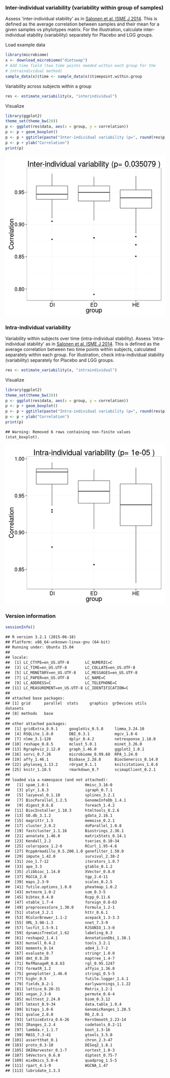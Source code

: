 ### Inter-individual variability (variability within group of samples)

Assess 'inter-individual stability' as in [Salonen et al. ISME J 2014](http://www.nature.com/ismej/journal/v8/n11/full/ismej201463a.html). This is defined as the average correlation between samples and their mean for a given samples vs phylotypes matrix. For the illustration, calculate inter-individual stability (variability) separately for Placebo and LGG groups.

Load example data


```r
library(microbiome)
x <- download_microbiome("dietswap")
# Add time field (two time points needed within each group for the 
# intraindividual method)
sample_data(x)$time <- sample_data(x)$timepoint.within.group
```


Variability across subjects within a group


```r
res <- estimate_variability(x, "interindividual")
```


Visualize


```r
library(ggplot2)
theme_set(theme_bw(20))
p <- ggplot(res$data, aes(x = group, y = correlation))
p <- p + geom_boxplot()
p <- p + ggtitle(paste("Inter-individual variability (p=", round(res$p.value, 6), ")"))
p <- p + ylab("Correlation")
print(p)
```

![plot of chunk variability-example2d](figure/variability-example2d-1.png) 


### Intra-individual variability

Variability within subjects over time (intra-individual stability). Assess 'intra-individual stability' as in [Salonen et al. ISME J 2014](http://www.nature.com/ismej/journal/v8/n11/full/ismej201463a.html). This is defined as the average correlation between two time points within subjects, calculated separately within each group. For illustration, check intra-individual stability (variability) separately for Placebo and LGG groups.


```r
res <- estimate_variability(x, "intraindividual")
```


Visualize


```r
library(ggplot2)
theme_set(theme_bw(20))
p <- ggplot(res$data, aes(x = group, y = correlation))
p <- p + geom_boxplot()
p <- p + ggtitle(paste("Intra-individual variability (p=", round(res$p.value, 6), ")"))
p <- p + ylab("Correlation")
print(p)
```

```
## Warning: Removed 6 rows containing non-finite values (stat_boxplot).
```

![plot of chunk variability-intra](figure/variability-intra-1.png) 


### Version information


```r
sessionInfo()
```

```
## R version 3.2.1 (2015-06-18)
## Platform: x86_64-unknown-linux-gnu (64-bit)
## Running under: Ubuntu 15.04
## 
## locale:
##  [1] LC_CTYPE=en_US.UTF-8       LC_NUMERIC=C              
##  [3] LC_TIME=en_US.UTF-8        LC_COLLATE=en_US.UTF-8    
##  [5] LC_MONETARY=en_US.UTF-8    LC_MESSAGES=en_US.UTF-8   
##  [7] LC_PAPER=en_US.UTF-8       LC_NAME=C                 
##  [9] LC_ADDRESS=C               LC_TELEPHONE=C            
## [11] LC_MEASUREMENT=en_US.UTF-8 LC_IDENTIFICATION=C       
## 
## attached base packages:
## [1] grid      parallel  stats     graphics  grDevices utils     datasets 
## [8] methods   base     
## 
## other attached packages:
##  [1] gridExtra_0.9.1     googleVis_0.5.8     limma_3.24.10      
##  [4] RSQLite_1.0.0       DBI_0.3.1           mgcv_1.8-6         
##  [7] nlme_3.1-120        dplyr_0.4.2         netresponse_1.18.0 
## [10] reshape_0.8.5       mclust_5.0.1        minet_3.26.0       
## [13] Rgraphviz_2.12.0    graph_1.46.0        ggplot2_1.0.1      
## [16] sorvi_0.7.26        microbiome_0.99.60  RPA_1.24.0         
## [19] affy_1.46.1         Biobase_2.28.0      BiocGenerics_0.14.0
## [22] phyloseq_1.13.2     rdryad_0.1.1        knitcitations_1.0.6
## [25] knitr_1.10.5        rmarkdown_0.7       scimapClient_0.2.1 
## 
## loaded via a namespace (and not attached):
##   [1] spam_1.0-1                Hmisc_3.16-0             
##   [3] plyr_1.8.3                igraph_0.7.1             
##   [5] lazyeval_0.1.10           splines_3.2.1            
##   [7] BiocParallel_1.2.5        GenomeInfoDb_1.4.1       
##   [9] digest_0.6.8              foreach_1.4.2            
##  [11] BiocInstaller_1.18.3      htmltools_0.2.6          
##  [13] GO.db_3.1.2               gdata_2.16.1             
##  [15] magrittr_1.5              memoise_0.2.1            
##  [17] cluster_2.0.2             doParallel_1.0.8         
##  [19] fastcluster_1.1.16        Biostrings_2.36.1        
##  [21] annotate_1.46.0           matrixStats_0.14.1       
##  [23] Kendall_2.2               tseries_0.10-34          
##  [25] colorspace_1.2-6          RCurl_1.95-4.6           
##  [27] RcppArmadillo_0.5.200.1.0 genefilter_1.50.0        
##  [29] impute_1.42.0             survival_2.38-2          
##  [31] zoo_1.7-12                iterators_1.0.7          
##  [33] ape_3.3                   gtable_0.1.2             
##  [35] zlibbioc_1.14.0           XVector_0.8.0            
##  [37] RGCCA_2.0                 tgp_2.4-11               
##  [39] maps_2.3-9                scales_0.2.5             
##  [41] futile.options_1.0.0      pheatmap_1.0.2           
##  [43] mvtnorm_1.0-2             som_0.3-5                
##  [45] bibtex_0.4.0              Rcpp_0.11.6              
##  [47] xtable_1.7-4              foreign_0.8-63           
##  [49] preprocessCore_1.30.0     Formula_1.2-1            
##  [51] stats4_3.2.1              httr_0.6.1               
##  [53] RColorBrewer_1.1-2        acepack_1.3-3.3          
##  [55] XML_3.98-1.3              nnet_7.3-9               
##  [57] locfit_1.5-9.1            RJSONIO_1.3-0            
##  [59] dynamicTreeCut_1.62       labeling_0.3             
##  [61] reshape2_1.4.1            AnnotationDbi_1.30.1     
##  [63] munsell_0.4.2             tools_3.2.1              
##  [65] moments_0.14              ade4_1.7-2               
##  [67] evaluate_0.7              stringr_1.0.0            
##  [69] dmt_0.8.20                maptree_1.4-7            
##  [71] RefManageR_0.8.63         rgl_0.95.1247            
##  [73] formatR_1.2               affyio_1.36.0            
##  [75] geneplotter_1.46.0        stringi_0.5-5            
##  [77] highr_0.5                 futile.logger_1.4.1      
##  [79] fields_8.2-1              earlywarnings_1.1.22     
##  [81] lattice_0.20-31           Matrix_1.2-1             
##  [83] vegan_2.3-0               permute_0.8-4            
##  [85] multtest_2.24.0           biom_0.3.12              
##  [87] lmtest_0.9-34             data.table_1.9.4         
##  [89] bitops_1.0-6              GenomicRanges_1.20.5     
##  [91] qvalue_2.0.0              R6_2.0.1                 
##  [93] latticeExtra_0.6-26       KernSmooth_2.23-14       
##  [95] IRanges_2.2.4             codetools_0.2-11         
##  [97] lambda.r_1.1.7            boot_1.3-16              
##  [99] MASS_7.3-41               gtools_3.5.0             
## [101] assertthat_0.1            chron_2.3-47             
## [103] proto_0.3-10              DESeq2_1.8.1             
## [105] OAIHarvester_0.1-7        nortest_1.0-3            
## [107] S4Vectors_0.6.0           diptest_0.75-7           
## [109] mixOmics_5.0-4            quadprog_1.5-5           
## [111] rpart_4.1-9               WGCNA_1.47               
## [113] lubridate_1.3.3
```

